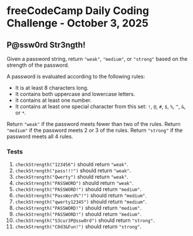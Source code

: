 # freeCodeCamp Daily Coding Challenge - October 3, 2025

## P@ssw0rd Str3ngth!

Given a password string, return `"weak"`, `"medium"`, or `"strong"` based on the strength of the password.

A password is evaluated according to the following rules:

* It is at least 8 characters long.
* It contains both uppercase and lowercase letters.
* It contains at least one number.
* It contains at least one special character from this set: `!`, `@`, `#`, `$`, `%`, `^`, `&`, or `*`.

Return `"weak"` if the password meets fewer than two of the rules. Return `"medium"` if the password meets 2 or 3 of the rules. Return `"strong"` if the password meets all 4 rules.

### Tests

1. `checkStrength("123456")` should return `"weak"`.
2. `checkStrength("pass!!!")` should return `"weak"`.
3. `checkStrength("Qwerty")` should return `"weak"`.
4. `checkStrength("PASSWORD")` should return `"weak"`.
5. `checkStrength("PASSWORD!")` should return `"medium"`.
6. `checkStrength("PassWord%^!")` should return `"medium"`.
7. `checkStrength("qwerty12345")` should return `"medium"`.
8. `checkStrength("PASSWORD!")` should return `"medium"`.
9. `checkStrength("PASSWORD!")` should return `"medium"`.
10. `checkStrength("S3cur3P@ssw0rd")` should return `"strong"`.
11. `checkStrength("C0d3&Fun!")` should return `"strong"`.